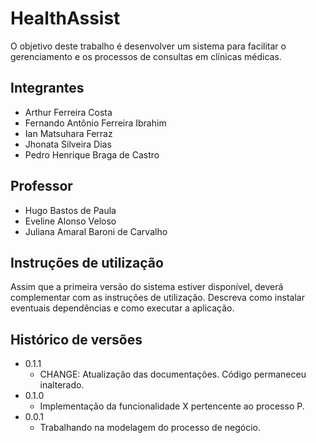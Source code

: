 # HealthAssist

O objetivo deste trabalho é desenvolver um sistema para facilitar o gerenciamento e os processos de consultas em clínicas médicas.

## Integrantes

* Arthur Ferreira Costa
* Fernando Antônio Ferreira Ibrahim
* Ian Matsuhara Ferraz
* Jhonata Silveira Dias
* Pedro Henrique Braga de Castro

## Professor

* Hugo Bastos de Paula
* Eveline Alonso Veloso
* Juliana Amaral Baroni de Carvalho

## Instruções de utilização

Assim que a primeira versão do sistema estiver disponível, deverá complementar com as instruções de utilização. Descreva como instalar eventuais dependências e como executar a aplicação.

## Histórico de versões

* 0.1.1
    * CHANGE: Atualização das documentações. Código permaneceu inalterado.
* 0.1.0
    * Implementação da funcionalidade X pertencente ao processo P.
* 0.0.1
    * Trabalhando na modelagem do processo de negócio.

